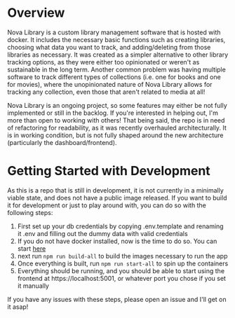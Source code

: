 # Overview
Nova Library is a custom library management software that is hosted with docker. It includes the necessary basic functions such as creating libraries, choosing what data you want to track, and adding/deleting from those libraries as necessary. It was created as a simpler alternative to other library tracking options, as they were either too opinionated or weren't as sustainable in the long term. Another common problem was having multiple software to track different types of collections (i.e. one for books and one for movies), where the unopinionated nature of Nova Library allows for tracking any collection, even those that aren't related to media at all!

Nova Library is an ongoing project, so some features may either be not fully implemented or still in the backlog. If you're interested in helping out, I'm more than open to working with others! That being said, the repo is in need of refactoring for readability, as it was recently overhauled architecturally. It is in working condition, but is not fully shaped around the new architecture (particularly the dashboard/frontend).

# Getting Started with Development
As this is a repo that is still in development, it is not currently in a minimally viable state, and does not have a public image released. If you want to build it for development or just to play around with, you can do so with the following steps: 

1. First set up your db credentials by copying .env.template and renaming it .env and filling out the dummy data with valid credentials
2. If you do not have docker installed, now is the time to do so. You can start [here](https://docs.docker.com/get-docker/)
3. next run `npm run build-all` to build the images necessary to run the app
4. Once everything is built, run `npm run start-all` to spin up the containers
5. Everything should be running, and you should be able to start using the frontend at https://localhost:5001, or whatever port you chose if you set it manually

If you have any issues with these steps, please open an issue and I'll get on it asap!
